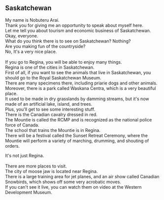 ## Saskatchewan

My name is Nobuteru Arai.<br>
Thank you for giving me an opportunity to speak about myself here.<br>
Let me tell you about tourism and economic business of Saskatchewan.<br>
Okay, everyone. <br>
What do you think there is to see on Saskatchewan? Nothing? <br>
Are you making fun of the countryside? <br>
No, It's a very nice place.<br>
<br>
If you go to Regina, you will be able to enjoy many things.<Br>
Regina is one of the cities in Saskatchewan.<br>
First of all, if you want to see the animals that live in Saskatchewan, you should go to the Royal Saskatchewan Museum.<br>
There are many specimens there, including priarie dogs and other animals.<br>
Moreover, there is a park called Waskana Centra, which is a very beautiful place.<br>
It used to be made in dry grasslands by damming streams, but it's now made of an artificial lake, island, and trees.<br>
Plus, you'll get to see some interesting stuff. <br>
There is the Canadian cavalry dressed in red. <br>
The Mountie is called the RCMP and is recognized as the national police force of Canada.<br>
The school that trains the Mountie is in Regina.<br>
There will be a festival called the Sunset Retreat Ceremony, where the Mountie will perform a variety of marching, drumming, and shouting of orders.<br>
  
It's not just Regina.<br>  
There are more places to visit.<br>
The city of moose jaw is located near Regina.<br>
There is a large training area for jet planes, and an air show called Canadian Snowbirds, which shows off some very acrobatic moves.<br>
If you can't see it live, you can watch them on video at the Western Development Museum.<br>
  
  
  

  
